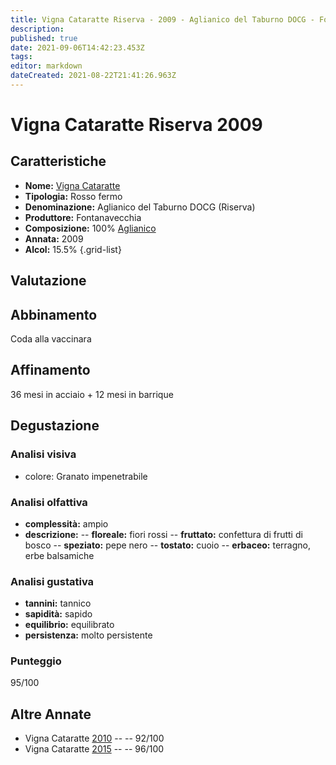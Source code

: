 ```yaml
---
title: Vigna Cataratte Riserva - 2009 - Aglianico del Taburno DOCG - Fontanavecchia
description: 
published: true
date: 2021-09-06T14:42:23.453Z
tags: 
editor: markdown
dateCreated: 2021-08-22T21:41:26.963Z
---
```


# Vigna Cataratte Riserva 2009

## Caratteristiche
- **Nome:** [Vigna Cataratte](/vini/Italia/Campania/Fontanavecchia/Vigna-Cataratte-Riserva/scheda-globale) 
- **Tipologia:** Rosso fermo
- **Denominazione:** Aglianico del Taburno DOCG (Riserva)
- **Produttore:** Fontanavecchia 
- **Composizione:** 100% [Aglianico](/vitigni/Italia/aglianico)
- **Annata:** 2009
- **Alcol:** 15.5%
{.grid-list}

## Valutazione

<span class="valutazione"><span class="star-5"></span></span>

## Abbinamento
Coda alla vaccinara

## Affinamento
36 mesi in acciaio + 12 mesi in barrique

## Degustazione

### Analisi visiva
- colore: Granato impenetrabile

### Analisi olfattiva
- **complessità:**  ampio
- **descrizione:** 
-- **floreale:** fiori rossi
-- **fruttato:** confettura di frutti di bosco
-- **speziato:** pepe nero
-- **tostato:** cuoio
-- **erbaceo:** terragno, erbe balsamiche

### Analisi gustativa
- **tannini:** tannico
- **sapidità:** sapido
- **equilibrio:** equilibrato
- **persistenza:** molto persistente

### Punteggio
<span class="valutazione">95/100</span>

## Altre Annate
- Vigna Cataratte [2010](/vini/Italia/Campania/Fontanavecchia/Vigna-Cataratte-Riserva/2010) -- <span class="star-5"></span> -- 92/100
- Vigna Cataratte [2015](/vini/Italia/Campania/Fontanavecchia/Vigna-Cataratte-Riserva/2015) -- <span class="star-5"></span> -- 96/100 
